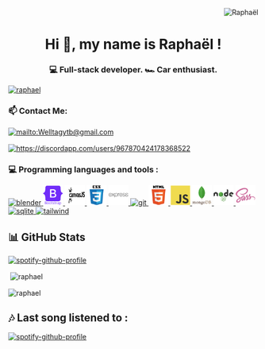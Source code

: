 

<p align="right"> <img src="https://komarev.com/ghpvc/?username=raphael-as&label=Vues&color=0e75b6&style=flat" alt="Raphaël" /> </p>

<h1 align="center">Hi 👋, my name is Raphaël !</h1>

<h3 align="center">💻 Full-stack developer. 
🏎️ Car enthusiast.</h3>

<p align="left"> <a href="https://github.com/ryo-ma/github-profile-trophy"><img src="https://github-profile-trophy.vercel.app/?username=raphael-as" alt="raphael" /></a> </p>

<h3 align="left">📫 Contact Me:</h3>

<p align="left">

<a href="mailto:Welltagytb@gmail.com" target="blank"><img align="center" src="https://upload.wikimedia.org/wikipedia/commons/7/7e/Gmail_icon_%282020%29.svg" alt="mailto:Welltagytb@gmail.com" height="30" width="40" /></a>

<a href="https://discord.gg/https://discordapp.com/users/967870424178368522" target="blank"><img align="center" src="https://raw.githubusercontent.com/rahuldkjain/github-profile-readme-generator/master/src/images/icons/Social/discord.svg" alt="https://discordapp.com/users/967870424178368522" height="30" width="40" /></a>

</p>

<h3 align="left">💻 Programming languages ​​and tools :</h3>

<p align="left"> <a href="https://www.blender.org/" target="_blank" rel="noreferrer"> <img src="https://download.blender.org/branding/community/blender_community_badge_white.svg" alt="blender" width="40" height="40"/> </a> <a href="https://getbootstrap.com" target="_blank" rel="noreferrer"> <img src="https://raw.githubusercontent.com/devicons/devicon/master/icons/bootstrap/bootstrap-plain-wordmark.svg" alt="bootstrap" width="40" height="40"/> </a> <a href="https://canvasjs.com" target="_blank" rel="noreferrer"> <img src="https://raw.githubusercontent.com/Hardik0307/Hardik0307/master/assets/canvasjs-charts.svg" alt="canvasjs" width="40" height="40"/> </a> <a href="https://www.w3schools.com/css/" target="_blank" rel="noreferrer"> <img src="https://raw.githubusercontent.com/devicons/devicon/master/icons/css3/css3-original-wordmark.svg" alt="css3" width="40" height="40"/> </a> <a href="https://expressjs.com" target="_blank" rel="noreferrer"> <img src="https://raw.githubusercontent.com/devicons/devicon/master/icons/express/express-original-wordmark.svg" alt="express" width="40" height="40"/> </a> <a href="https://git-scm.com/" target="_blank" rel="noreferrer"> <img src="https://www.vectorlogo.zone/logos/git-scm/git-scm-icon.svg" alt="git" width="40" height="40"/> </a> <a href="https://www.w3.org/html/" target="_blank" rel="noreferrer"> <img src="https://raw.githubusercontent.com/devicons/devicon/master/icons/html5/html5-original-wordmark.svg" alt="html5" width="40" height="40"/> </a> <a href="https://developer.mozilla.org/en-US/docs/Web/JavaScript" target="_blank" rel="noreferrer"> <img src="https://raw.githubusercontent.com/devicons/devicon/master/icons/javascript/javascript-original.svg" alt="javascript" width="40" height="40"/> </a> <a href="https://www.mongodb.com/" target="_blank" rel="noreferrer"> <img src="https://raw.githubusercontent.com/devicons/devicon/master/icons/mongodb/mongodb-original-wordmark.svg" alt="mongodb" width="40" height="40"/> </a> <a href="https://nodejs.org" target="_blank" rel="noreferrer"> <img src="https://raw.githubusercontent.com/devicons/devicon/master/icons/nodejs/nodejs-original-wordmark.svg" alt="nodejs" width="40" height="40"/> </a> <a href="https://sass-lang.com" target="_blank" rel="noreferrer"> <img src="https://raw.githubusercontent.com/devicons/devicon/master/icons/sass/sass-original.svg" alt="sass" width="40" height="40"/> </a> <a href="https://www.sqlite.org/" target="_blank" rel="noreferrer"> <img src="https://www.vectorlogo.zone/logos/sqlite/sqlite-icon.svg" alt="sqlite" width="40" height="40"/> </a> <a href="https://tailwindcss.com/" target="_blank" rel="noreferrer"> <img src="https://www.vectorlogo.zone/logos/tailwindcss/tailwindcss-icon.svg" alt="tailwind" width="40" height="40"/> </a> </p>

<h2 align=left">📊 GitHub Stats</h2>

[![spotify-github-profile](https://spotify-github-profile.vercel.app/api/view?uid=31yorak4chucgrc5kd6alr5iax4y&cover_image=true&theme=default&show_offline=true&background_color=121212&interchange=false&bar_color=3584e4&bar_color_cover=false)](https://spotify-github-profile.vercel.app/api/view?uid=31yorak4chucgrc5kd6alr5iax4y&redirect=true)

<p>&nbsp;<img align="center" src="https://github-readme-stats.vercel.app/api?username=raphael-as&show_icons=true&theme=tokyonight&text_color=006fff&locale=en" alt="raphael" /></p>

<p><img align="center" src="https://github-readme-streak-stats.herokuapp.com/?user=raphael-as&theme=dark" alt="raphael" /></p>

<h2>🎶 Last song listened to :</h2>

[![spotify-github-profile](https://spotify-github-profile.vercel.app/api/view?uid=31pnzjzqqo2e7fpesgi7ngqixjgi&cover_image=true&theme=compact&show_asline=false&background_color=121212&interchange=false)](https://github.com/kittinan/spotify-github-profile)
